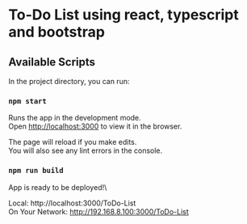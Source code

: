 # To-Do List using react, typescript and bootstrap

## Available Scripts

In the project directory, you can run:

### `npm start`

Runs the app in the development mode.\
Open [http://localhost:3000](http://localhost:3000) to view it in the browser.

The page will reload if you make edits.\
You will also see any lint errors in the console.

### `npm run build`

App is ready to be deployed!\

Local:            http://localhost:3000/ToDo-List \
On Your Network:  http://192.168.8.100:3000/ToDo-List
